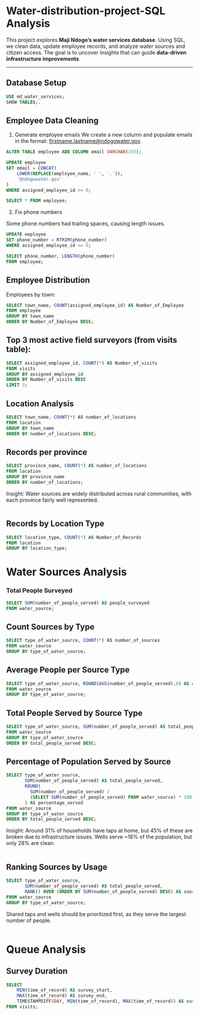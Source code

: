 # Water-distribution-project-SQL Analysis
This project explores **Maji Ndogo’s water services database**. Using SQL, we clean data, update employee records, and analyze water sources and citizen access. The goal is to uncover insights that can guide **data-driven infrastructure improvements**.

---

## Database Setup  
```sql
USE md_water_services;
SHOW TABLES;.

```
## Employee Data Cleaning
1. Generate employee emails
We create a new column and populate emails in the format: firstname.lastname@ndogowater.gov.
```sql
ALTER TABLE employee ADD COLUMN email VARCHAR(255);

UPDATE employee
SET email = CONCAT(
    LOWER(REPLACE(employee_name, ' ', '.')),
    '@ndogowater.gov'
)
WHERE assigned_employee_id >= 0;

SELECT * FROM employee;
```
2. Fix phone numbers

Some phone numbers had trailing spaces, causing length issues.
```sql
UPDATE employee
SET phone_number = RTRIM(phone_number)
WHERE assigned_employee_id >= 0;

SELECT phone_number, LENGTH(phone_number) 
FROM employee;

```
## Employee Distribution
Employees by town:
```sql
SELECT town_name, COUNT(assigned_employee_id) AS Number_of_Employee
FROM employee
GROUP BY town_name
ORDER BY Number_of_Employee DESC;

```
## Top 3 most active field surveyors (from visits table):
```sql
SELECT assigned_employee_id, COUNT(*) AS Number_of_visits
FROM visits
GROUP BY assigned_employee_id
ORDER BY Number_of_visits DESC
LIMIT 3;

```
## Location Analysis
```sql
SELECT town_name, COUNT(*) AS number_of_locations
FROM location
GROUP BY town_name
ORDER BY number_of_locations DESC;
```
## Records per province
```sql
SELECT province_name, COUNT(*) AS number_of_locations
FROM location
GROUP BY province_name
ORDER BY number_of_locations;
```
Insight: Water sources are widely distributed across rural communities, with each province fairly well represented.

```
```
## Records by Location Type
```sql
SELECT location_type, COUNT(*) AS Number_of_Records
FROM location
GROUP BY location_type;

```
# Water Sources Analysis
### Total People Surveyed
```sql
SELECT SUM(number_of_people_served) AS people_surveyed
FROM water_source;

```
## Count Sources by Type
```sql
SELECT type_of_water_source, COUNT(*) AS number_of_sources
FROM water_source
GROUP BY type_of_water_source;

```
## Average People per Source Type
```sql
SELECT type_of_water_source, ROUND(AVG(number_of_people_served),0) AS avg_people_served
FROM water_source
GROUP BY type_of_water_source;
```
## Total People Served by Source Type
```sql
SELECT type_of_water_source, SUM(number_of_people_served) AS total_people_served
FROM water_source
GROUP BY type_of_water_source
ORDER BY total_people_served DESC;

```
## Percentage of Population Served by Source
```sql
SELECT type_of_water_source,
       SUM(number_of_people_served) AS total_people_served,
       ROUND(
         SUM(number_of_people_served) / 
         (SELECT SUM(number_of_people_served) FROM water_source) * 100, 2
       ) AS percentage_served
FROM water_source
GROUP BY type_of_water_source
ORDER BY total_people_served DESC;
```
Insight: Around 31% of households have taps at home, but 45% of these are broken due to infrastructure issues. Wells serve ~18% of the population, but only 28% are clean.

```
```
## Ranking Sources by Usage
```sql
SELECT type_of_water_source,
       SUM(number_of_people_served) AS total_people_served,
       RANK() OVER (ORDER BY SUM(number_of_people_served) DESC) AS source_rank
FROM water_source
GROUP BY type_of_water_source;
```
Shared taps and wells should be prioritized first, as they serve the largest number of people.
```
```
# Queue Analysis
## Survey Duration
```sql
SELECT 
    MIN(time_of_record) AS survey_start,
    MAX(time_of_record) AS survey_end,
    TIMESTAMPDIFF(DAY, MIN(time_of_record), MAX(time_of_record)) AS survey_duration_days
FROM visits;





